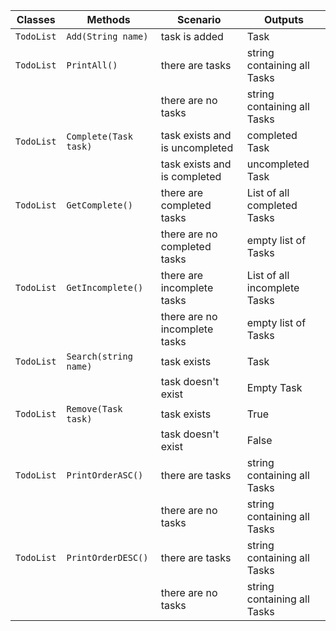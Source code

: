 | Classes         | Methods                                     | Scenario               | Outputs					   |
|-----------------|---------------------------------------------|------------------------|-----------------------------|
| `TodoList`  | `Add(String name)`				| task is added			 | Task  |
| `TodoList`  | `PrintAll()`		  | there are tasks			| string containing all Tasks   |
|		  |						  | there are no tasks      | string containing all Tasks   |
| `TodoList`  | `Complete(Task task)` | task exists and is uncompleted      | completed Task  |
|		  |						  | task exists and is completed        | uncompleted Task  |
| `TodoList`  | `GetComplete()`		  | there are completed tasks			| List of all completed Tasks   |
|		  |						  | there are no completed tasks		| empty list of Tasks    |
| `TodoList`  | `GetIncomplete()`	  | there are incomplete tasks			| List of all incomplete Tasks   |
|		  |						  | there are no incomplete tasks		| empty list of Tasks    |
| `TodoList`  | `Search(string name)`	  | task exists				| Task		 |
|		  |						  | task doesn't exist		| Empty Task |
| `TodoList`  | `Remove(Task task)`	  | task exists			    | True   |
|		  |						  | task doesn't exist		| False  |
| `TodoList`  | `PrintOrderASC()`	  | there are tasks			| string containing all Tasks   |
|		  |						  | there are no tasks      | string containing all Tasks   |
| `TodoList`  | `PrintOrderDESC()`	  | there are tasks			| string containing all Tasks   |
|		  |						  | there are no tasks      | string containing all Tasks   |